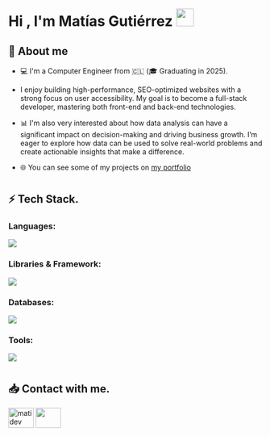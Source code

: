 <h1 align="start"><b>Hi , I'm Matías Gutiérrez </b><img src="https://media.giphy.com/media/hvRJCLFzcasrR4ia7z/giphy.gif" width="35">
</h1>
<!--  -->

## 📖 About me

* 💻 I'm a Computer Engineer from 🇨🇱 (🎓 Graduating in 2025).

* I enjoy building high-performance, SEO-optimized websites with a strong focus on user accessibility. My goal is to become a full-stack developer, mastering both front-end and back-end technologies.
* 📊 I'm also very interested about how data analysis can have a significant impact on decision-making and driving business growth. I’m eager to explore how data can be used to solve real-world problems and create actionable insights that make a difference.
* 🌐 You can see some of my projects on [my portfolio](https://.com//)

<h1></h1>



## ⚡ Tech Stack.

### Languages:
<!--lenguage icons-->
<p align="start">
  <a href="https://skillicons.dev">
    <img src="https://skillicons.dev/icons?i=python,javascript&perline=14" />
  </a>
</p>

### Libraries & Framework:
<!--frameworks icons-->
<p align="start">
  <a href="https://skillicons.dev">
    <img src="https://skillicons.dev/icons?i=astro,tailwindcss,bootstrap,pug,nodejs,express,react&perline=14" />
  </a>
</p>

### Databases:
<!--database icons-->
<p align="start">
  <a href="https://skillicons.dev">
    <img src="https://skillicons.dev/icons?i=mysql&perline=14" />
  </a>
</p>

### Tools:
<!--frameworks icons-->
<p align="start">
  <a href="https://skillicons.dev">
    <img src="https://skillicons.dev/icons?i=git,github,vscode&perline=14" />
  </a>
</p>

<h1></h1>

## 📥 Contact with me.
<p align="start">
<a href="https://www.linkedin.com/in/matiasgutierrez9" target="blank"><img align="center" src="https://cdn.jsdelivr.net/npm/simple-icons@3.0.1/icons/linkedin.svg" alt="matidev" height="40" width="50" /></a>
<a href = "mailto: mgutierrez1.dev@gmail.com"><img align="center" src="https://simpleicons.org/icons/gmail.svg" height="40" width="50" /></a>
</p>


